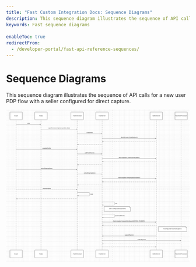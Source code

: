 ```yaml
---
title: "Fast Custom Integration Docs: Sequence Diagrams"
description: This sequence diagram illustrates the sequence of API calls for a new user PDP flow with a seller configured for direct capture.
keywords: Fast sequence diagrams

enableToc: true
redirectFrom:
  - /developer-portal/fast-api-reference-sequences/
---
```


# Sequence Diagrams

This sequence diagram illustrates the sequence of API calls for a new user PDP flow with a seller configured for direct capture.

![Interacting with Fast Checkout](images/sample-sequence-diagram.png)
